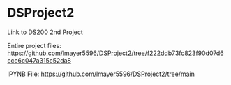 # DSProject2
Link to DS200 2nd Project

Entire project files: https://github.com/lmayer5596/DSProject2/tree/f222ddb73fc823f90d07d6ccc6c047a315c52da8 

IPYNB File: https://github.com/lmayer5596/DSProject2/tree/main 

